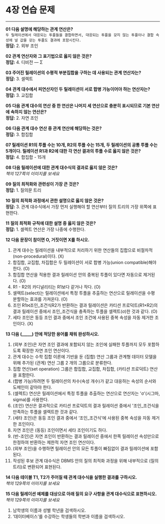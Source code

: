 # 4장 연습 문제

---

**01 다음 설명에 해당하는 관계 연산은?**  
`두 릴레이션에서 대응되는 투플들을 결합하면서, 대응되는 투플을 갖지 않는 투플이나 결합 속성에 널 값을 갖는 투플도 결과에 포함시킨다.`  
**정답:** 2. 외부 조인  

**02 관계 연산자와 그 표기법으로 옳지 않은 것은?**  
**정답:** 4. 디비전 — Σ  

**03 주어진 릴레이션의 수평적 부분집합을 구하는 데 사용되는 관계 연산자는?**  
**정답:** 3. 셀렉트  

**04 관계 대수에서 피연산자인 두 릴레이션이 서로 합병 가능이어야 하는 연산자는?**  
**정답:** 3. 교집합  

**05 다음 관계 대수의 연산 중 한 연산은 나머지 세 연산으로 충분히 표시되므로 기본 연산에 속하지 않는 연산은?**  
**정답:** 2. 자연 조인  

**06 다음 관계 대수 연산 중 관계 연산에 해당하는 것은?**  
**정답:** 3. 합집합  

**07 릴레이션 R1의 투플 수는 10개, R2의 투플 수는 15개, 두 릴레이션의 공통 투플 수는 5개이다. 릴레이션 R1과 R2에 대한 각 연산 결과의 투플 수로 옳지 않은 것은?**  
**정답:** 4. 합집합 - 15개  

**08 다음 릴레이션에 대한 관계 대수식의 결과로 옳지 않은 것은?**  
_책의 127쪽의 이미지를 보세요_  

**09 질의 최적화와 관련성이 가장 큰 것은?**  
**정답:** 1. 질의문 트리  

**10 질의 최적화 과정에서 관한 설명으로 옳지 않은 것은?**  
**정답:** 3. 관계 대수식에서 가장 먼저 실행해야 할 연산부터 질의 트리의 가장 위쪽에 표현한다.  

**11 질의 최적화 규칙에 대한 설명 중 옳지 않은 것은?**  
**정답:** 1. 셀렉트 연산은 가장 나중에 수행한다.  

**12 다음 문장이 참이면 O, 거짓이면 X를 하시오.**  
1. 관계 대수는 릴레이션을 내부적으로 처리하기 위한 연산들의 집합으로 비절차적 (non-procedural)이다. (X)  
2. 합집합, 교집합, 차집합은 두 릴레이션이 서로 합병 가능(union compatible)해야 한다. (O)  
3. 합집합 연산을 적용한 결과 릴레이션 안의 중복된 투플이 있다면 자동으로 제거된다. (O)  
4. R1 - R2의 카디널리티는 R1보다 같거나 작다. (O)  
5. 셀렉트(select)는 릴레이션에서 특정 투플을 추출하는 연산으로 릴레이션을 수평 분할하는 효과를 가져온다. (O)  
6. 조인 R1⨝조인_조건식R2가 반환하는 결과 릴레이션은 카티션 프로덕트(R1×R2)의 결과 릴레이션 중에서 조인_조건식을 충족하는 투플을 셀렉트(σ)한 것과 같다. (O)  
7. 세타 조인은 동등 조인 결과 중에서 조인 조건에 사용된 중복 속성을 자동 제거한 조인이다. (X)  

**13 다음 (_____) 안에 적당한 용어를 채워 완성하시오.**  
1. (외부 조인)은 자연 조인 결과에 포함되지 않는 조인에 실패한 투플까지 모두 포함하도록 확장한 자연 조인 연산이다.  
2. 관계 대수는 수학 집합 이론에 기반을 둔 (집합) 연산 그룹과 관계형 데이터 모델을 위해 추가된 (관계) 연산 그룹 2 개의 그룹으로 분류한다.  
3. 집합 연산(set operation) 그룹은 합집합, 교집합, 차집합, (카티션 프로덕트) 연산을 포함한다.  
4. (합병 가능)하려면 두 릴레이션의 차수(속성 개수)가 같고 대응하는 속성의 순서와 도메인이 같아야 한다.  
5. (셀렉트) 연산은 릴레이션에서 특정 투플을 추출하는 연산으로 연산자는 'σ'(시그마, sigma)를 사용한다.  
6. (조인) 연산은 결과적으로 카티션 프로덕트의 결과 릴레이션 중에서 '조인_조건식을 만족하는 투플을 셀렉트한 것과 같다.  
7. (세타 조인)은 동등 조인 결과 중에서 ‘조인_조건식’에 사용된 중복 속성을 자동 제거한 조인이다.  
8. 자연 조인은 (동등) 조인이면서 세타 조인이기도 하다.  
9. (반-조인)은 자연 조인이 반환하는 결과 릴레이션 중에서 한쪽 릴레이션 속성만으로 한정하여 반환하는 제한적 자연 조인 연산이다.  
10. (외부 조인)을 수행하면 릴레이션 안의 모든 투플이 빠짐없이 결과 릴레이션에 포함된다.  
11. 작성된 후보 관계 대수식은 DBMS 안의 질의 최적화 과정을 위해 내부적으로 (질의 트리)로 변환되어 표현된다.  

**14 다음 테이블 T1, T2가 주어질 때 관계 대수식을 실행한 결과를 구하시오.**  
_책의 129쪽의 이미지를 보세요_  

**15 다음 릴레이션 예제를 대상으로 아래 질의 요구 사항을 관계 대수식으로 표현하시오.**  
_책의 129쪽의 이미지를 보세요_  
1. 남학생의 이름과 성별 학년을 검색하시오.  
2. ‘데이터베이스’를 수강하는 학생들의 학번과 이름을 검색하시오.  
